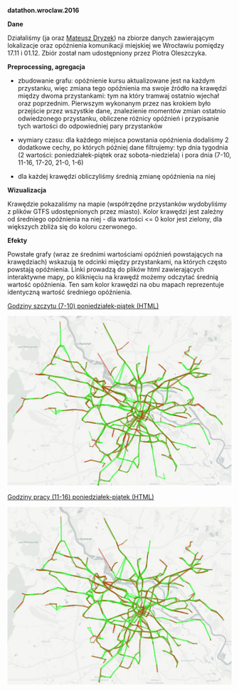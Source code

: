 
<b>datathon.wroclaw.2016</b>

<b>Dane</b>

Działaliśmy (ja oraz [Mateusz Dryzek](https://github.com/matdryz)) na zbiorze danych zawierającym lokalizacje oraz opóźnienia komunikacji miejskiej we Wrocławiu pomiędzy 17.11 i 01.12. Zbiór został nam udostępniony przez Piotra Oleszczyka.

<b>Preprocessing, agregacja</b>

- zbudowanie grafu: opóźnienie kursu aktualizowane jest na każdym przystanku, więc zmiana tego opóźnienia ma swoje źródło na krawędzi między dwoma przystankami: tym na który tramwaj ostatnio wjechał oraz poprzednim. Pierwszym wykonanym przez nas krokiem było przejście przez wszystkie dane, znalezienie momentów zmian ostatnio odwiedzonego przystanku, obliczene różnicy opóźnień i przypisanie tych wartości do odpowiedniej pary przystanków

- wymiary czasu: dla każdego miejsca powstania opóźnienia dodaliśmy 2 dodatkowe cechy, po których później dane filtrujemy: typ dnia tygodnia (2 wartości: poniedziałek-piątek oraz sobota-niedziela) i pora dnia (7-10, 11-16, 17-20, 21-0, 1-6)

- dla każdej krawędzi obliczyliśmy średnią zmianę opóźnienia na niej

<b>Wizualizacja</b>


Krawędzie pokazaliśmy na mapie (współrzędne przystanków wydobyliśmy z plików GTFS udostępnionych przez miasto). Kolor krawędzi jest zależny od średniego opóźnienia na niej - dla wartości <= 0 kolor jest zielony, dla większych zbliża się do koloru czerwonego.


<b>Efekty</b>

Powstałe grafy (wraz ze średnimi wartościami opóźnień powstających na krawędziach) wskazują te odcinki między przystankami, na których często powstają opóźnienia. Linki prowadzą do plików html zawierających interaktywne mapy, po kliknięciu na krawędź możemy odczytać średnią wartość opóźnienia. Ten sam kolor krawędzi na obu mapach reprezentuje identyczną wartość średniego opóźnienia.


[Godziny szczytu (7-10) poniedziałek-piątek (HTML)](datathon.wroclaw.2016/workday.7-10.html)

![Godziny szczytu podczas tygodnia (7-10)](datathon.wroclaw.2016/rushhours.png)

[Godziny pracy (11-16) poniedziałek-piątek (HTML)](datathon.wroclaw.2016/workday.11-16.html)

![Godziny pracy podczas tygodnia(11-16)](datathon.wroclaw.2016/workhours.png)
